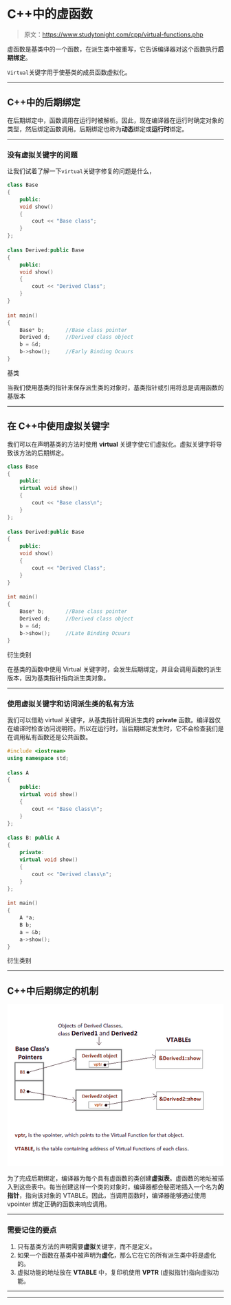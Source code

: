 # C++中的虚函数

> 原文：<https://www.studytonight.com/cpp/virtual-functions.php>

虚函数是基类中的一个函数，在派生类中被重写，它告诉编译器对这个函数执行**后期绑定**。

`Virtual`关键字用于使基类的成员函数虚拟化。

* * *

## C++中的后期绑定

在后期绑定中，函数调用在运行时被解析。因此，现在编译器在运行时确定对象的类型，然后绑定函数调用。后期绑定也称为**动态**绑定或**运行时**绑定。

* * *

### 没有虚拟关键字的问题

让我们试着了解一下`virtual`关键字修复的问题是什么，

```cpp
class Base
{
    public:
    void show()
    {
        cout << "Base class";
    }
};

class Derived:public Base
{
    public:
    void show()
    {
        cout << "Derived Class";
    }
}

int main()
{
    Base* b;       //Base class pointer
    Derived d;     //Derived class object
    b = &d;
    b->show();     //Early Binding Ocuurs
} 
```

基类

当我们使用基类的指针来保存派生类的对象时，基类指针或引用将总是调用函数的基版本

* * *

## 在 C++中使用虚拟关键字

我们可以在声明基类的方法时使用 **virtual** 关键字使它们虚拟化。虚拟关键字将导致该方法的后期绑定。

```cpp
class Base
{
    public:
    virtual void show()
    {
        cout << "Base class\n";
    }
};

class Derived:public Base
{
    public:
    void show()
    {
        cout << "Derived Class";
    }
}

int main()
{
    Base* b;       //Base class pointer
    Derived d;     //Derived class object
    b = &d;
    b->show();     //Late Binding Ocuurs
} 
```

衍生类别

在基类的函数中使用 Virtual 关键字时，会发生后期绑定，并且会调用函数的派生版本，因为基类指针指向派生类对象。

* * *

### 使用虚拟关键字和访问派生类的私有方法

我们可以借助 virtual 关键字，从基类指针调用派生类的 **private** 函数。编译器仅在编译时检查访问说明符。所以在运行时，当后期绑定发生时，它不会检查我们是在调用私有函数还是公共函数。

```cpp
#include <iostream>
using namespace std;

class A
{
    public:
    virtual void show()
    {
        cout << "Base class\n";
    }
};

class B: public A
{
    private:
    virtual void show()
    {
        cout << "Derived class\n";
    }
};

int main()
{
    A *a;
    B b;
    a = &b;
    a->show(); 
} 
```

衍生类别

* * *

## C++中后期绑定的机制

![mechanism of Late binding in C++](img/672bf2f510c0afd9b1ed19d1ec8464fc.png)

为了完成后期绑定，编译器为每个具有虚函数的类创建**虚拟表**。虚函数的地址被插入到这些表中。每当创建这样一个类的对象时，编译器都会秘密地插入一个名为**的指针**，指向该对象的 VTABLE。因此，当调用函数时，编译器能够通过使用 vpointer 绑定正确的函数来响应调用。

* * *

### 需要记住的要点

1.  只有基类方法的声明需要**虚拟**关键字，而不是定义。
2.  如果一个函数在基类中被声明为**虚化**，那么它在它的所有派生类中将是虚化的。
3.  虚拟功能的地址放在 **VTABLE** 中，复印机使用 **VPTR** (虚拟指针)指向虚拟功能。

* * *

* * *